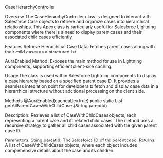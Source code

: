 CaseHierarchyController

Overview
The CaseHierarchyController class is designed to interact with Salesforce Case objects to retrieve and organize cases into hierarchical relationships. This Apex class is particularly useful for Salesforce Lightning components where there is a need to display parent cases and their associated child cases efficiently.

Features
Retrieve Hierarchical Case Data: Fetches parent cases along with their child cases as a structured list.

AuraEnabled Method: Exposes the main method for use in Lightning components, supporting efficient client-side caching.

Usage
The class is used within Salesforce Lightning components to display a case hierarchy based on a specified parent case ID. It provides a seamless integration point for developers to fetch and display case data in a hierarchical structure without additional processing on the client side.

Methods
@AuraEnabled(cacheable=true)
public static List<CaseWithChildCases> getAllParentCasesWithChildCases(String parentId)

Description: Retrieves a list of CaseWithChildCases objects, each representing a parent case and its related child cases. The method uses a recursive strategy to gather all child cases associated with the given parent case ID.

Parameters:
String parentId: The Salesforce ID of the parent case.
Returns: A list of CaseWithChildCases objects, where each object includes comprehensive details about the case and its children.
